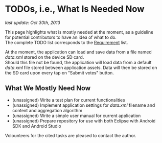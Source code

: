 TODOs, i.e., What Is Needed Now
===============================

*last update: Oct 30th, 2013*

This page highlights what is mostly needed at the moment, as a guideline for potential contributors to have an idea of what to do.  
The complete TODO list corresponds to the [Requirement](https://github.com/dturrina/votesmanager/blob/master/REQUIREMENTS.md) list.  

At the moment, the application can load and save data from a file named *data.xml* stored on the device SD card.  
Should this file not be found, the application will load data from a default *data.xml* file stored between application assets. Data will then be stored on the SD card upon every tap on "Submit votes" button.

What We Mostly Need Now
-----------------------

* (unassigned) Write a test plan for current functionalities  
* (unassigned) Implement application settings for *data.xml* filename and content and aggregation algorithm  
* (unassigned) Write a simple user manual for current application
* (unassigned) Prepare repository for use with both Eclipse with Android SDK and Android Studio

Volounteers for the cited tasks are pleased to contact the author.

